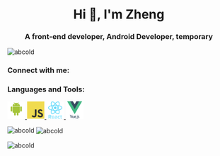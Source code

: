 <h1 align="center">Hi 👋, I'm Zheng</h1>
<h3 align="center">A front-end developer, Android Developer, temporary</h3>

<p align="left"> <img src="https://komarev.com/ghpvc/?username=abcold&label=Profile%20views&color=0e75b6&style=flat" alt="abcold" /> </p>

<h3 align="left">Connect with me:</h3>
<p align="left">
</p>

<h3 align="left">Languages and Tools:</h3>
<p align="left"> <a href="https://developer.android.com" target="_blank" rel="noreferrer"> <img src="https://raw.githubusercontent.com/devicons/devicon/master/icons/android/android-original-wordmark.svg" alt="android" width="40" height="40"/> </a> <a href="https://developer.mozilla.org/en-US/docs/Web/JavaScript" target="_blank" rel="noreferrer"> <img src="https://raw.githubusercontent.com/devicons/devicon/master/icons/javascript/javascript-original.svg" alt="javascript" width="40" height="40"/> </a> <a href="https://reactjs.org/" target="_blank" rel="noreferrer"> <img src="https://raw.githubusercontent.com/devicons/devicon/master/icons/react/react-original-wordmark.svg" alt="react" width="40" height="40"/> </a> <a href="https://vuejs.org/" target="_blank" rel="noreferrer"> <img src="https://raw.githubusercontent.com/devicons/devicon/master/icons/vuejs/vuejs-original-wordmark.svg" alt="vuejs" width="40" height="40"/> </a> </p>

<p><img align="left" src="https://github-readme-stats.vercel.app/api/top-langs?username=abcold&show_icons=true&locale=en&layout=compact" alt="abcold" /></p>

<p>&nbsp;<img align="center" src="https://github-readme-stats.vercel.app/api?username=abcold&show_icons=true&locale=en" alt="abcold" /></p>

<p><img align="center" src="https://github-readme-streak-stats.herokuapp.com/?user=abcold&" alt="abcold" /></p>
